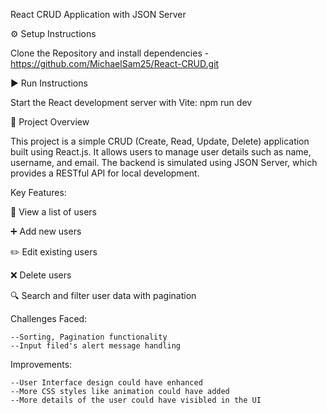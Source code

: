 React CRUD Application with JSON Server

⚙️ Setup Instructions

Clone the Repository and install dependencies - https://github.com/MichaelSam25/React-CRUD.git

▶️ Run Instructions

Start the React development server with Vite: npm run dev

📌 Project Overview

This project is a simple CRUD (Create, Read, Update, Delete) application built using React.js. It allows users to manage user details such as name, username, and email.
The backend is simulated using JSON Server, which provides a RESTful API for local development.

Key Features:

📄 View a list of users

➕ Add new users

✏️ Edit existing users

❌ Delete users

🔍 Search and filter user data with pagination

Challenges Faced:

    --Sorting, Pagination functionality
    --Input filed's alert message handling

Improvements:

    --User Interface design could have enhanced
    --More CSS styles like animation could have added
    --More details of the user could have visibled in the UI
